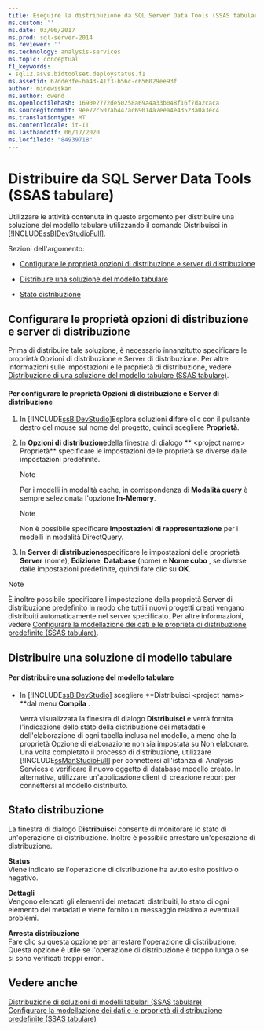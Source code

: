 ```yaml
---
title: Eseguire la distribuzione da SQL Server Data Tools (SSAS tabulare) | Microsoft Docs
ms.custom: ''
ms.date: 03/06/2017
ms.prod: sql-server-2014
ms.reviewer: ''
ms.technology: analysis-services
ms.topic: conceptual
f1_keywords:
- sql12.asvs.bidtoolset.deploystatus.f1
ms.assetid: 67dde3fe-ba43-41f3-b56c-c656029ee93f
author: minewiskan
ms.author: owend
ms.openlocfilehash: 1690e2772de50258a69a4a33b048f16f7da2caca
ms.sourcegitcommit: 9ee72c507ab447ac69014a7eea4e43523a0a3ec4
ms.translationtype: MT
ms.contentlocale: it-IT
ms.lasthandoff: 06/17/2020
ms.locfileid: "84939718"
---
```

# <a name="deploy-from-sql-server-data-tools-ssas-tabular"></a>Distribuire da SQL Server Data Tools (SSAS tabulare)
  Utilizzare le attività contenute in questo argomento per distribuire una soluzione del modello tabulare utilizzando il comando Distribuisci in [!INCLUDE[ssBIDevStudioFull](../../includes/ssbidevstudiofull-md.md)].  
  
 Sezioni dell'argomento:  
  
-   [Configurare le proprietà opzioni di distribuzione e server di distribuzione](#bkmk_deploy)  
  
-   [Distribuire una soluzione del modello tabulare](#bkmk_deploy_proc)  
  
-   [Stato distribuzione](#bkmk_deploy_status)  
  
##  <a name="configure-deployment-options-and-deployment-server-properties"></a><a name="bkmk_deploy"></a>Configurare le proprietà opzioni di distribuzione e server di distribuzione  
 Prima di distribuire tale soluzione, è necessario innanzitutto specificare le proprietà Opzioni di distribuzione e Server di distribuzione. Per altre informazioni sulle impostazioni e le proprietà di distribuzione, vedere [Distribuzione di una soluzione del modello tabulare &#40;SSAS tabulare&#41;](tabular-model-solution-deployment-ssas-tabular.md).  
  
#### <a name="to-configure-deployment-options-and-deployment-server-properties"></a>Per configurare le proprietà Opzioni di distribuzione e Server di distribuzione  
  
1.  In [!INCLUDE[ssBIDevStudio](../../includes/ssbidevstudio-md.md)]Esplora soluzioni **di**fare clic con il pulsante destro del mouse sul nome del progetto, quindi scegliere **Proprietà**.  
  
2.  In **Opzioni di distribuzione**della finestra di dialogo ** \<project name> Proprietà** specificare le impostazioni delle proprietà se diverse dalle impostazioni predefinite.  
  
    > [!NOTE]  
    >  Per i modelli in modalità cache, in corrispondenza di **Modalità query** è sempre selezionata l'opzione **In-Memory**.  
  
    > [!NOTE]  
    >  Non è possibile specificare **Impostazioni di rappresentazione** per i modelli in modalità DirectQuery.  
  
3.  In **Server di distribuzione**specificare le impostazioni delle proprietà **Server** (nome), **Edizione**, **Database** (nome) e **Nome cubo** , se diverse dalle impostazioni predefinite, quindi fare clic su **OK**.  
  
> [!NOTE]  
>  È inoltre possibile specificare l'impostazione della proprietà Server di distribuzione predefinito in modo che tutti i nuovi progetti creati vengano distribuiti automaticamente nel server specificato. Per altre informazioni, vedere [Configurare la modellazione dei dati e le proprietà di distribuzione predefinite &#40;SSAS tabulare&#41;](properties-ssas-tabular.md).  
  
##  <a name="deploy-a-tabular-model-solution"></a><a name="bkmk_deploy_proc"></a>Distribuire una soluzione di modello tabulare  
  
#### <a name="to-deploy-a-tabular-model-solution"></a>Per distribuire una soluzione del modello tabulare  
  
-   In [!INCLUDE[ssBIDevStudio](../../includes/ssbidevstudio-md.md)] scegliere **Distribuisci \<project name> **dal menu **Compila** .  
  
     Verrà visualizzata la finestra di dialogo **Distribuisci** e verrà fornita l'indicazione dello stato della distribuzione dei metadati e dell'elaborazione di ogni tabella inclusa nel modello, a meno che la proprietà Opzione di elaborazione non sia impostata su Non elaborare. Una volta completato il processo di distribuzione, utilizzare [!INCLUDE[ssManStudioFull](../../includes/ssmanstudiofull-md.md)] per connettersi all'istanza di Analysis Services e verificare il nuovo oggetto di database modello creato. In alternativa, utilizzare un'applicazione client di creazione report per connettersi al modello distribuito.  
  
##  <a name="deploy-status"></a><a name="bkmk_deploy_status"></a>Stato distribuzione  
 La finestra di dialogo **Distribuisci** consente di monitorare lo stato di un'operazione di distribuzione. Inoltre è possibile arrestare un'operazione di distribuzione.  
  
 **Status**  
 Viene indicato se l'operazione di distribuzione ha avuto esito positivo o negativo.  
  
 **Dettagli**  
 Vengono elencati gli elementi dei metadati distribuiti, lo stato di ogni elemento dei metadati e viene fornito un messaggio relativo a eventuali problemi.  
  
 **Arresta distribuzione**  
 Fare clic su questa opzione per arrestare l'operazione di distribuzione. Questa opzione è utile se l'operazione di distribuzione è troppo lunga o se si sono verificati troppi errori.  
  
## <a name="see-also"></a>Vedere anche  
 [Distribuzione di soluzioni di modelli tabulari &#40;SSAS tabulare&#41;](tabular-model-solution-deployment-ssas-tabular.md)   
 [Configurare la modellazione dei dati e le proprietà di distribuzione predefinite &#40;SSAS tabulare&#41;](properties-ssas-tabular.md)  
  
  
